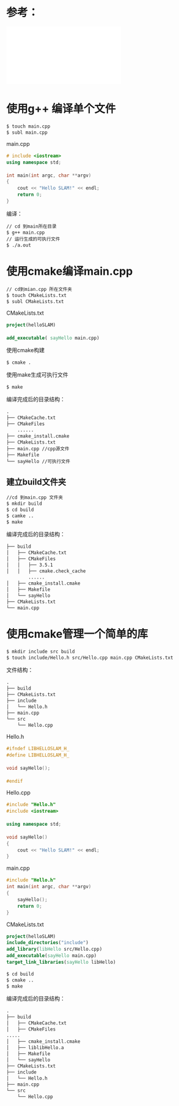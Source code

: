 # 参考：
![Cmake Practice](./res/CMakePractice.pdf)

# 使用g++ 编译单个文件

```
$ touch main.cpp
$ subl main.cpp
```

main.cpp

```cpp
# include <iostream>
using namespace std;

int main(int argc, char **argv)
{
    cout << "Hello SLAM!" << endl;
    return 0;
}
```

编译：

```shell
// cd 到main所在目录
$ g++ main.cpp
// 运行生成的可执行文件
$ ./a.out
```

# 使用cmake编译main.cpp

```shell
// cd到mian.cpp 所在文件夹
$ touch CMakeLists.txt
$ subl CMakeLists.txt
```

CMakeLists.txt

```cmake
project(helloSLAM)

add_executable( sayHello main.cpp)
```

使用cmake构建

```shell
$ cmake .
```

使用make生成可执行文件

```
$ make
```
编译完成后的目录结构：
```
.
├── CMakeCache.txt
├── CMakeFiles
    ......
├── cmake_install.cmake
├── CMakeLists.txt
├── main.cpp //cpp源文件
├── Makefile
└── sayHello //可执行文件
```

## 建立build文件夹

```shell
//cd 到main.cpp 文件夹
$ mkdir build
$ cd build
$ camke ..
$ make
```
编译完成后的目录结构：
```
├── build
│   ├── CMakeCache.txt
│   ├── CMakeFiles
│   │   ├── 3.5.1
│   │   ├── cmake.check_cache
        ......
│   ├── cmake_install.cmake
│   ├── Makefile
│   └── sayHello
├── CMakeLists.txt
└── main.cpp

```

# 使用cmake管理一个简单的库

```shell
$ mkdir include src build
$ touch include/Hello.h src/Hello.cpp main.cpp CMakeLists.txt
```
文件结构：
```
.
├── build
├── CMakeLists.txt
├── include
│   └── Hello.h
├── main.cpp
└── src
    └── Hello.cpp
```

Hello.h

```cpp
#ifndef LIBHELLOSLAM_H_
#define LIBHELLOSLAM_H_

void sayHello();

#endif
```

Hello.cpp

```cpp
#include "Hello.h"
#include <iostream>

using namespace std;

void sayHello()
{
    cout << "Hello SLAM!" << endl;
}
```

main.cpp

```cpp
#include "Hello.h"
int main(int argc, char **argv)
{
    sayHello();
    return 0;
}
```

CMakeLists.txt

```cmake
project(helloSLAM)
include_directories("include")
add_library(libHello src/Hello.cpp)
add_executable(sayHello main.cpp)
target_link_libraries(sayHello libHello)
```

```shell
$ cd build
$ cmake ..
$ make
```

编译完成后的目录结构：
```
.
├── build
│   ├── CMakeCache.txt
│   ├── CMakeFiles
.....
│   ├── cmake_install.cmake
│   ├── liblibHello.a
│   ├── Makefile
│   └── sayHello
├── CMakeLists.txt
├── include
│   └── Hello.h
├── main.cpp
└── src
    └── Hello.cpp
```
